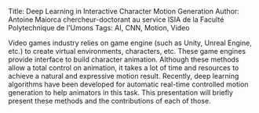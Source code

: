 Title: Deep Learning in Interactive Character Motion Generation 
Author: Antoine Maiorca chercheur-doctorant au service ISIA de la Faculté Polytechnique de l'Umons 
Tags: AI, CNN, Motion, Video

Video games industry relies on game engine (such as Unity, Unreal Engine, etc.) to create virtual environments, characters, etc. These game engines provide interface to build character animation. Although these methods allow a total control on animation, it takes a lot of time and resources to achieve a natural and expressive motion result. Recently, deep learning algorithms have been developed for automatic real-time controlled motion generation to help animators in this task. This presentation will briefly present these methods and the contributions of each of those.
